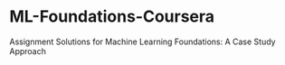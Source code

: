 # ML-Foundations-Coursera
Assignment Solutions for Machine Learning Foundations: A Case Study Approach
